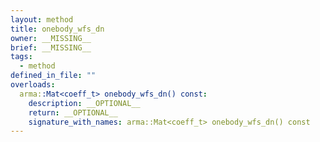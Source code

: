 ```yaml
---
layout: method
title: onebody_wfs_dn
owner: __MISSING__
brief: __MISSING__
tags:
  - method
defined_in_file: ""
overloads:
  arma::Mat<coeff_t> onebody_wfs_dn() const:
    description: __OPTIONAL__
    return: __OPTIONAL__
    signature_with_names: arma::Mat<coeff_t> onebody_wfs_dn() const
---
```

